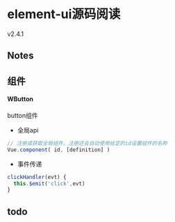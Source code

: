 # element-ui源码阅读
v2.4.1

## Notes


## 组件
#### WButton
button组件
- 全局api
```js
// 注册或获取全局组件。注册还会自动使用给定的id设置组件的名称
Vue.component( id, [definition] )

```
- 事件传递
```js
clickHandler(evt) {
  this.$emit('click',evt)
}
```


## todo


